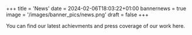 +++
title = 'News'
date = 2024-02-06T18:03:22+01:00
bannernews = true
image = '/images/banner_pics/news.png'
draft = false 
+++

You can find our latest achievments and press coverage of our work here.